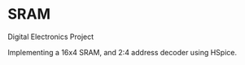 # SRAM
Digital Electronics Project

Implementing a 16x4 SRAM, and 2:4 address decoder using HSpice.

